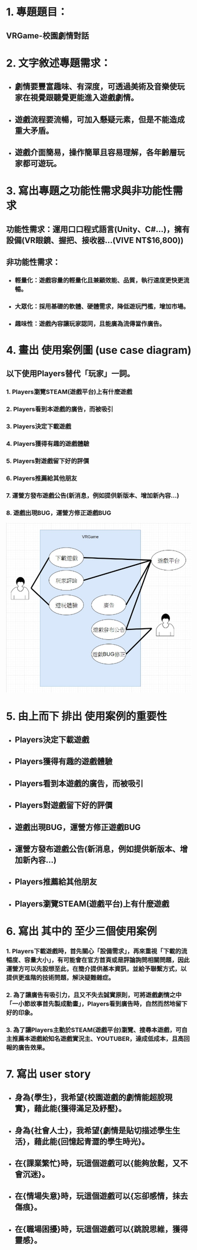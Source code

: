 # 1. 專題題目：
## VRGame-校園劇情對話

# 2. 文字敘述專題需求：
* ## 劇情要豐富趣味、有深度，可透過美術及音樂使玩家在視覺跟聽覺更能進入遊戲劇情。
* ## 遊戲流程要流暢，可加入懸疑元素，但是不能造成重大矛盾。
* ## 遊戲介面簡易，操作簡單且容易理解，各年齡層玩家都可遊玩。

# 3. 寫出專題之功能性需求與非功能性需求
 ## 功能性需求：運用口口程式語言(Unity、C#...)，擁有設備(VR眼鏡、握把、接收器...(VIVE NT$16,800))
 ## 非功能性需求：
 * ### 輕量化：遊戲容量的輕量化且兼顧效能、品質，執行速度更快更流暢。
 * ### 大眾化：採用基礎的軟體、硬體需求，降低遊玩門檻，增加市場。
 * ### 趣味性：遊戲內容讓玩家認同，且能廣為流傳當作廣告。

# 4. 畫出 使用案例圖 (use case diagram)
## 以下使用Players替代「玩家」一詞。
###  1.  Players瀏覽STEAM(遊戲平台)上有什麼遊戲
###  2.  Players看到本遊戲的廣告，而被吸引
###  3.  Players決定下載遊戲
###  4.  Players獲得有趣的遊戲體驗
###  5.  Players對遊戲留下好的評價
###  6.  Players推薦給其他朋友
###  7.  運營方發布遊戲公告(新消息，例如提供新版本、增加新內容...)
###  8.  遊戲出現BUG，運營方修正遊戲BUG
![使用案例](使用案例.jpg)
# 5. 由上而下 排出 使用案例的重要性
 * ## Players決定下載遊戲
 * ## Players獲得有趣的遊戲體驗
 * ## Players看到本遊戲的廣告，而被吸引
 * ## Players對遊戲留下好的評價
 * ## 遊戲出現BUG，運營方修正遊戲BUG
 * ## 運營方發布遊戲公告(新消息，例如提供新版本、增加新內容...)
 * ## Players推薦給其他朋友
 * ## Players瀏覽STEAM(遊戲平台)上有什麼遊戲
# 6. 寫出 其中的 至少三個使用案例
###  1.  Players下載遊戲時，首先關心「設備需求」，再來重視「下載的流暢度、容量大小」，有可能會在官方首頁或是評論詢問相關問題，因此運營方可以先設想至此，在簡介提供基本資訊，並給予聯繫方式，以提供更進階的技術問題，解決疑難雜症。
###  2.  為了讓廣告有吸引力，且又不失去誠實原則，可將遊戲劇情之中「一小節故事首先製成動畫」，Players看到廣告時，自然而然地留下好的印象。
###  3.  為了讓Players主動於STEAM(遊戲平台)瀏覽、搜尋本遊戲，可自主推薦本遊戲給知名遊戲實況主、YOUTUBER，達成低成本，且高回報的廣告效果。
# 7. 寫出 user story 
 * ## 身為{學生}，我希望{校園遊戲的劇情能超脫現實}，藉此能{獲得滿足及紓壓}。
 * ## 身為{社會人士}，我希望{劇情是貼切描述學生生活}，藉此能{回憶起青澀的學生時光}。
 * ## 在{課業繁忙}時，玩這個遊戲可以{能夠放鬆，又不會沉迷}。
 * ## 在{情場失意}時，玩這個遊戲可以{忘卻感情，抹去傷痕}。
 * ## 在{職場困擾}時，玩這個遊戲可以{跳說思維，獲得靈感}。
